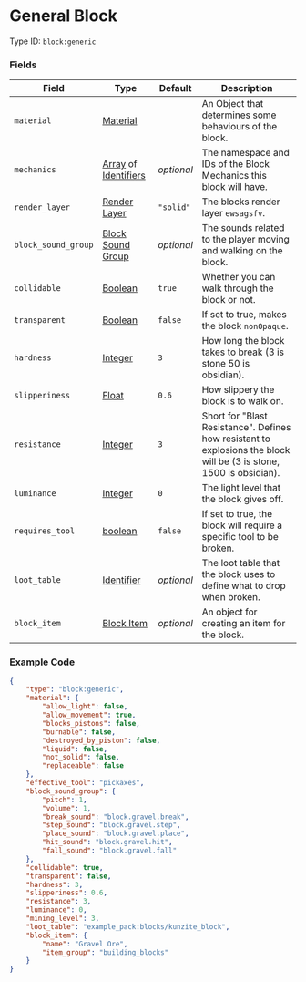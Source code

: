 # General Block

Type ID: `block:generic`

### Fields

   Field   | Type | Default | Description
-----------|------|---------|-------------
`material` | [Material](../data_types/materials.md) | | An Object that determines some behaviours of the block.
`mechanics` | [Array](../data_types/array.md) of [Identifiers](../data_types/identifier.md) | *optional* | The namespace and IDs of the Block Mechanics this block will have.
`render_layer` | [Render Layer](../data_types/render_layer.md) | `"solid"` | The blocks render layer `ewsagsfv`.
`block_sound_group` | [Block Sound Group](../data_types/sounds.md) | *optional* | The sounds related to the player moving and walking on the block.
`collidable` | [Boolean](../data_types/boolean.md) | `true` | Whether you can walk through the block or not.
`transparent` | [Boolean](../data_types/boolean.md) | `false` | If set to true, makes the block `nonOpaque`.
`hardness` | [Integer](../data_types/integer.md) | `3` | How long the block takes to break (3 is stone 50 is obsidian).
`slipperiness` | [Float](../data_types/float.md) | `0.6` | How slippery the block is to walk on.
`resistance` | [Integer](../data_types/integer.md) | `3` | Short for "Blast Resistance". Defines how resistant to explosions the block will be (3 is stone, 1500 is obsidian).
`luminance` | [Integer](../data_types/integer.md) | `0` | The light level that the block gives off.
`requires_tool` | [boolean](../data_types/boolean.md) | `false` | If set to true, the block will require a specific tool to be broken.
`loot_table` | [Identifier](../data_types/identifier.md) | *optional* | The loot table that the block uses to define what to drop when broken.
`block_item` | [Block Item](../item/generic.md) | *optional* | An object for creating an item for the block.

### Example Code

```json
{
	"type": "block:generic",
	"material": {
		"allow_light": false,
		"allow_movement": true,
		"blocks_pistons": false,
		"burnable": false,
		"destroyed_by_piston": false,
		"liquid": false,
		"not_solid": false,
		"replaceable": false
	},
	"effective_tool": "pickaxes",
	"block_sound_group": {
		"pitch": 1,
		"volume": 1,
		"break_sound": "block.gravel.break",
		"step_sound": "block.gravel.step",
		"place_sound": "block.gravel.place",
		"hit_sound": "block.gravel.hit",
		"fall_sound": "block.gravel.fall"
	},
	"collidable": true,
	"transparent": false,
	"hardness": 3,
	"slipperiness": 0.6,
	"resistance": 3,
	"luminance": 0,
	"mining_level": 3,
	"loot_table": "example_pack:blocks/kunzite_block",
	"block_item": {
		"name": "Gravel Ore",
		"item_group": "building_blocks"
	}
}
```
